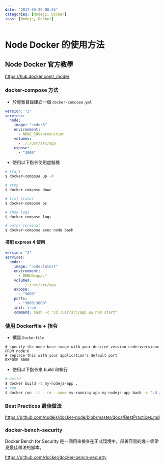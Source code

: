 ```yaml
---
date: "2017-09-29 08:26"
categories: [Nodejs, Docker]
tags: [Nodejs, Docker]
---
```

# Node Docker 的使用方法

## Node Docker 官方教學

<https://hub.docker.com/_/node/>

### docker-compose 方法

* 於專案目錄建立一個 `docker-compose.yml`

```yaml
version: "2"
services:
  node:
    image: "node:8"
    environment:
      - NODE_ENV=production
    volumes:
      - ./:/usr/src/app
    expose:
      - "3000"
```

* 使用以下指令使用虛擬機

```bash
# start
$ docker-compose up -d

# stop
$ docker-compose down

# list status
$ docker-compose ps

# show logs
$ docker-compose logs

# enter terminal
$ docker-compose exec node bash
```

#### 搭配 express 4 使用

```yaml
version: "2"
services:
  node:
    image: "node:latest"
    environment:
      - DEBUG=app:*
    volumes:
      - ./:/usr/src/app
    expose:
      - "3000"
    ports:
      - "3000:3000"
    init: true
    command: bash -c "cd /usr/src/app && npm start"
```

### 使用 Dockerfile + 指令

* 撰寫 `Dockerfile`

```docker
# specify the node base image with your desired version node:<version>
FROM node:6
# replace this with your application's default port
EXPOSE 3000
```

* 使用以下指令來 build 和執行

```bash
# build
$ docker build -t my-nodejs-app .
# run
$ docker run -it --rm --name my-running-app my-nodejs-app bash -c "cd /usr/src/app && npm start"
```

### Best Practices 最佳做法

<https://github.com/nodejs/docker-node/blob/master/docs/BestPractices.md>

### docker-bench-security

Docker Bench for Security 是一個用來檢查在正式環境中，部署容器的幾十個常見最佳做法的腳本。

<https://github.com/docker/docker-bench-security>
